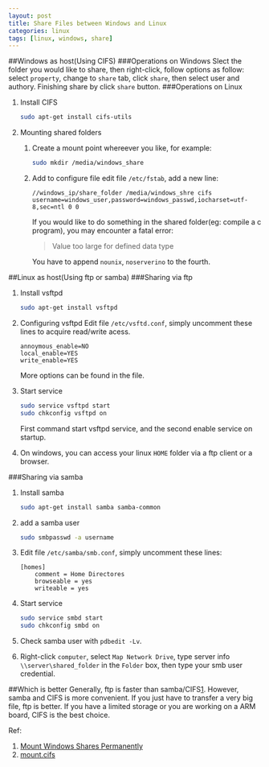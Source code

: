 ```yaml
---
layout: post
title: Share Files between Windows and Linux
categories: linux
tags: [linux, windows, share]
---
```


##Windows as host(Using CIFS)
###Operations on Windows
Slect the folder you would like to share, then right-click, follow options as follow: select `property`, change to `share` tab, click `share`, then select user and authory. Finishing share by click `share` button.
###Operations on Linux
1. Install CIFS

    ```sh
    sudo apt-get install cifs-utils
    ```
2. Mounting shared folders
    1. Create a mount point whereever you like, for example:

        ```sh
        sudo mkdir /media/windows_share
        ```
    2. Add to configure file
        edit file `/etc/fstab`, add a new line: 
        
        ```
        //windows_ip/share_folder /media/windows_shre cifs username=windows_user,password=windows_passwd,iocharset=utf-8,sec=ntl 0 0
        ```
        If you would like to do something in the shared folder(eg: compile a c program), you may encounter a fatal error:
        >Value too large for defined data type  

        You have to append `nounix`, `noserverino` to the fourth.

##Linux as host(Using ftp or samba)
###Sharing via ftp
1. Install vsftpd
    
    ```sh
    sudo apt-get install vsftpd
    ```
2. Configuring vsftpd
    Edit file `/etc/vsftd.conf`, simply uncomment these lines to acquire read/write acess.

    ```
    annoymous_enable=NO
    local_enable=YES
    write_enable=YES
    ```
    More options can be found in the file.
3. Start service

    ```sh
    sudo service vsftpd start
    sudo chkconfig vsftpd on
    ```
    First command start vsftpd service, and the second enable service on startup.
4. On windows, you can access your linux `HOME` folder via a ftp client or a browser.

###Sharing via samba
1. Install samba

    ```sh
    sudo apt-get install samba samba-common
    ```
2. add a samba user

    ```sh
    sudo smbpasswd -a username
    ```
3. Edit file `/etc/samba/smb.conf`, simply uncomment these lines:

    ```
    [homes]
        comment = Home Directores
        browseable = yes
        writeable = yes
    ```
4. Start service

    ```sh
    sudo service smbd start
    sudo chkconfig smbd on
    ```
5. Check samba user with `pdbedit -Lv`.
6. Right-click `computer`, select `Map Network Drive`, type server info `\\server\shared_folder` in the `Folder` box, then type your smb user credential.

##Which is better
Generally, ftp is faster than samba/CIFS[1](http://arstechnica.com/civis/viewtopic.php?t=221436). However, samba and CIFS is more convenient. If you just have to transfer a very big file, ftp is better. If you have a limited storage or you are working on a ARM board, CIFS is the best choice.

Ref:   
1. [Mount Windows Shares Permanently](https://wiki.ubuntu.com/MountWindowsSharesPermanently)  
2. [mount.cifs](https://www.samba.org/samba/docs/man/manpages-3/mount.cifs.8.html)
